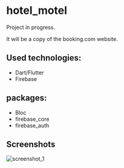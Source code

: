 # hotel_motel

Project in progress.

It will be a copy of the booking.com website.

## Used technologies:

 - Dart/Flutter
 - Firebase
 
## packages:

 - Bloc
 - firebase_core
 - firebase_auth

## Screenshots

![screenshot_1](https://i.imgur.com/0GWncaA.png)
